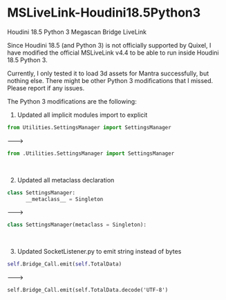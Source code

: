 # MSLiveLink-Houdini18.5Python3
Houdini 18.5 Python 3 Megascan Bridge LiveLink

Since Houdini 18.5 (and Python 3) is not officially supported by Quixel, I have modified the official MSLiveLink v4.4 to be able to run inside Houdini 18.5 Python 3.

Currently, I only tested it to load 3d assets for Mantra successfully, but nothing else.  There might be other Python 3 modifications that I missed.  Please report if any issues.

The Python 3 modifications are the following:

1.  Updated all implicit modules import to explicit
```python
from Utilities.SettingsManager import SettingsManager
```
--->
```python
from .Utilities.SettingsManager import SettingsManager
```
<p>&nbsp;</p>

2.  Updated all metaclass declaration
```python
class SettingsManager:
      __metaclass__ = Singleton 
```
--->
```python
class SettingsManager(metaclass = Singleton):
```
<p>&nbsp;</p>

3.  Updated SocketListener.py to emit string instead of bytes
```python
self.Bridge_Call.emit(self.TotalData)
```
--->
```pyton
self.Bridge_Call.emit(self.TotalData.decode('UTF-8')
```
